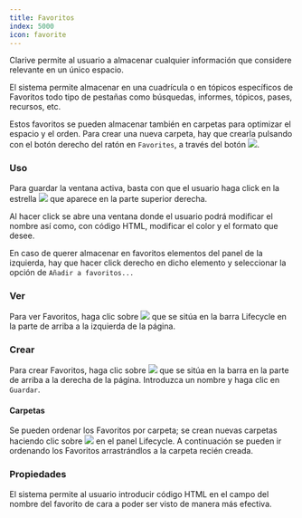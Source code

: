```yaml
---
title: Favoritos
index: 5000
icon: favorite
---
```


Clarive permite al usuario a almacenar cualquier información que considere relevante en un único espacio.

El sistema permite almacenar en una cuadrícula o en tópicos específicos de Favoritos todo tipo de pestañas como
búsquedas, informes, tópicos, pases, recursos, etc.

Estos favoritos se pueden almacenar también en carpetas para optimizar el espacio y el orden. Para crear una nueva
carpeta, hay que crearla pulsando con el botón derecho del ratón en `Favorites`, a través del botón ![](/static/images/icons/favorite-folder.svg).

### Uso

Para guardar la ventana activa, basta con que el usuario haga click en la estrella
![](/static/images/icons/main-bar-favorite.svg) que aparece en la parte superior derecha.

Al hacer click se abre una ventana donde el usuario podrá modificar el nombre así como, con código HTML, modificar el
color y el formato que desee.

En caso de querer almacenar en favoritos elementos del panel de la izquierda, hay que hacer click derecho en dicho
elemento y seleccionar la opción de `Añadir a favoritos...`

### Ver

Para ver Favoritos, haga clic sobre ![](/static/images/icons/main-bar-favorite.svg) que se sitúa en la barra Lifecycle
en la parte de arriba a la izquierda de la página.

### Crear

Para crear Favoritos, haga clic sobre ![](/static/images/icons/main-bar-favorite.svg) que se sitúa en la barra en la
parte de arriba a la derecha de la página. Introduzca un nombre y haga clic en `Guardar`.

#### Carpetas

Se pueden ordenar los Favoritos por carpeta; se crean nuevas carpetas haciendo clic sobre
![](/static/images/icons/favorite-folder.svg) en el panel Lifecycle. A continuación se pueden ir ordenando los Favoritos
arrastrándlos a la carpeta recién creada.

### Propiedades

El sistema permite al usuario introducir código HTML en el campo del nombre del favorito de cara a poder ser visto de
manera más efectiva.
